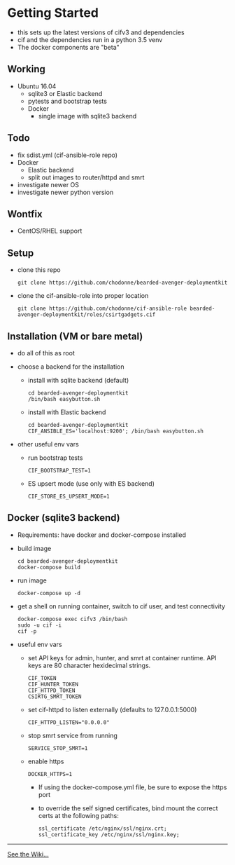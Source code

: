# Getting Started

* this sets up the latest versions of cifv3 and dependencies
* cif and the dependencies run in a python 3.5 venv
* The docker components are "beta"

## Working

* Ubuntu 16.04
  * sqlite3 or Elastic backend
  * pytests and bootstrap tests
  * Docker
    * single image with sqlite3 backend

## Todo

* fix sdist.yml (cif-ansible-role repo)
* Docker
  * Elastic backend
  * split out images to router/httpd and smrt
* investigate newer OS
* investigate newer python version

## Wontfix

* CentOS/RHEL support

## Setup

* clone this repo

      git clone https://github.com/chodonne/bearded-avenger-deploymentkit

* clone the cif-ansible-role into proper location

      git clone https://github.com/chodonne/cif-ansible-role bearded-avenger-deploymentkit/roles/csirtgadgets.cif


## Installation (VM or bare metal)

* do all of this as root

* choose a backend for the installation

  * install with sqlite backend (default)

        cd bearded-avenger-deploymentkit
        /bin/bash easybutton.sh

  * install with Elastic backend

        cd bearded-avenger-deploymentkit
        CIF_ANSIBLE_ES='localhost:9200'; /bin/bash easybutton.sh

* other useful env vars

  * run bootstrap tests

        CIF_BOOTSTRAP_TEST=1

  * ES upsert mode (use only with ES backend)

        CIF_STORE_ES_UPSERT_MODE=1

## Docker (sqlite3 backend)

* Requirements: have docker and docker-compose installed

* build image

      cd bearded-avenger-deploymentkit
      docker-compose build

* run image

      docker-compose up -d

* get a shell on running container, switch to cif user, and test connectivity

      docker-compose exec cifv3 /bin/bash
      sudo -u cif -i
      cif -p

* useful env vars

  * set API keys for admin, hunter, and smrt at container runtime.
    API keys are 80 character hexidecimal strings.

        CIF_TOKEN
        CIF_HUNTER_TOKEN
        CIF_HTTPD_TOKEN
        CSIRTG_SMRT_TOKEN

  * set cif-httpd to listen externally (defaults to 127.0.0.1:5000)

        CIF_HTTPD_LISTEN="0.0.0.0"

  * stop smrt service from running

        SERVICE_STOP_SMRT=1

  * enable https

        DOCKER_HTTPS=1


    * If using the docker-compose.yml file, be sure to expose the https port 
    * to override the self signed certificates, bind mount the correct certs
      at the following paths:

          ssl_certificate /etc/nginx/ssl/nginx.crt;
          ssl_certificate_key /etc/nginx/ssl/nginx.key;

---

[See the Wiki...](https://github.com/csirtgadgets/bearded-avenger-deploymentkit/wiki)
